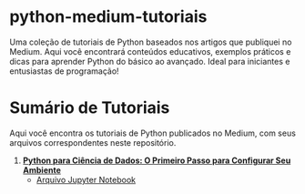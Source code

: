 # python-medium-tutoriais
Uma coleção de tutoriais de Python baseados nos artigos que publiquei no Medium. Aqui você encontrará conteúdos educativos, exemplos práticos e dicas para aprender Python do básico ao avançado. Ideal para iniciantes e entusiastas de programação!

# Sumário de Tutoriais

Aqui você encontra os tutoriais de Python publicados no Medium, com seus arquivos correspondentes neste repositório.

1. [**Python para Ciência de Dados: O Primeiro Passo para Configurar Seu Ambiente**](https://medium.com/@pepisjosiane/python-para-ci%C3%AAncia-de-dados-o-primeiro-passo-para-configurar-seu-ambiente-4634cd46b0a2)
   - [Arquivo Jupyter Notebook](teste-ambiente.ipynb)
